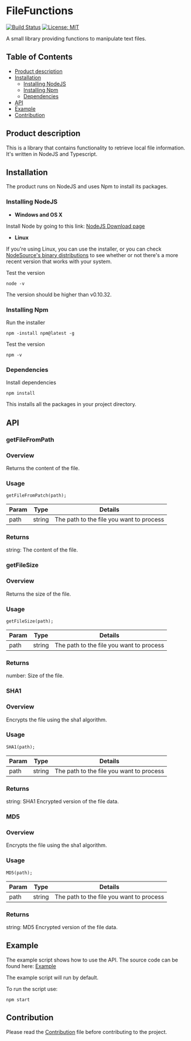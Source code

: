# FileFunctions
[![Build Status](https://travis-ci.org/HansvandenPol/FileFunctions.svg?branch=addTravis)](https://travis-ci.org/HansvandenPol/FileFunctions) [![License: MIT](https://img.shields.io/badge/License-MIT-blue.svg)](https://opensource.org/licenses/MIT)

A small library providing functions to manipulate text files.

## Table of Contents
* [Product description](https://github.com/HansvandenPol/FileFunctions#product-description)
* [Installation](https://github.com/HansvandenPol/FileFunctions#installation)
  * [Installing NodeJS](https://github.com/HansvandenPol/FileFunctions#installing-nodejs)
  * [Installing Npm](https://github.com/HansvandenPol/FileFunctions#installing-npm)
  * [Dependencies](https://github.com/HansvandenPol/FileFunctions#dependencies)
* [API](https://github.com/HansvandenPol/FileFunctions#api)
* [Example](https://github.com/HansvandenPol/FileFunctions#example)
* [Contribution](https://github.com/HansvandenPol/FileFunctions#contribution)

## Product description
This is a library that contains functionality to retrieve local file information. It's written in NodeJS and Typescript.

## Installation
The product runs on NodeJS and uses Npm to install its packages.

### Installing NodeJS

* **Windows and OS X**

Install Node by going to this link: [NodeJS Download page](https://nodejs.org/en/download/)

* **Linux**

If you're using Linux, you can use the installer, or you can check [NodeSource's binary distributions](https://github.com/nodesource/distributions) to see whether or not there's a more recent version that works with your system.

Test the version

```node -v```

The version should be higher than v0.10.32.

### Installing Npm
Run the installer 

```npm -install npm@latest -g```

Test the version

```npm -v```

### Dependencies
Install dependencies

```npm install``` 

This installs all the packages in your project directory.

## API

### getFileFromPath

### Overview
Returns the content of the file.

### Usage
```getFileFromPatch(path);```

Param | Type| Details
----- | --- | -------
path | string | The path to the file you want to process

### Returns
string: The content of the file.

### getFileSize

### Overview
Returns the size of the file.

### Usage
```getFileSize(path);```

Param | Type| Details
----- | --- | -------
path | string | The path to the file you want to process

### Returns
number: Size of the file.

### SHA1

### Overview
Encrypts the file using the sha1 algorithm.

### Usage
```SHA1(path);```

Param | Type| Details
----- | --- | -------
path | string | The path to the file you want to process

### Returns
string: SHA1 Encrypted version of the file data.

### MD5

### Overview
Encrypts the file using the sha1 algorithm.

### Usage
```MD5(path);```

Param | Type| Details
----- | --- | -------
path | string | The path to the file you want to process

### Returns
string: MD5 Encrypted version of the file data.

## Example
The example script shows how to use the API. The source code can be found here: [Example](https://github.com/HansvandenPol/FileFunctions/edit/master/example)

The example script will run by default. 

To run the script use:

```npm start```

## Contribution
Please read the [Contribution](https://github.com/HansvandenPol/FileFunctions/blob/master/CONTRIBUTING.md) file before contributing to the project.

